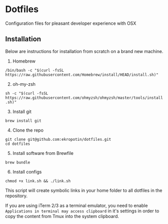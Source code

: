 # Dotfiles

Configuration files for pleasant developer experience with OSX

## Installation

Below are instructions for installation from scratch on a brand new machine.

1. Homebrew

```/bin/bash -c "$(curl -fsSL https://raw.githubusercontent.com/Homebrew/install/HEAD/install.sh)"```

2. oh-my-zsh

```sh -c "$(curl -fsSL https://raw.githubusercontent.com/ohmyzsh/ohmyzsh/master/tools/install.sh)"```

3. Install git

```brew install git```

4. Clone the repo

```
git clone git@github.com:ekropotin/dotfiles.git
cd dotfiles
```

5. Install software from Brewfile

```brew bundle```

6. Install configs

```
chmod +x link.sh && ./link.sh
```

This script will create symbolic links in your home folder to all dotfiles in the repository.

If you are using iTerm 2/3 as a terminal emulator, you need to enable `Applications in terminal may access clipboard` in it's settings in order to copy the content from Tmux into the system clipboard.
